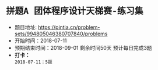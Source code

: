 # `拼题A 团体程序设计天梯赛-练习集`
* 题目地址: https://pintia.cn/problem-sets/994805046380707840/problems
* 开始时间：2018-07-11
* 预期结束时间：2018-09-01
  剩余时间50天
  预计每日完成3题
* **打卡：**  
  `2018-07-11：5题`
